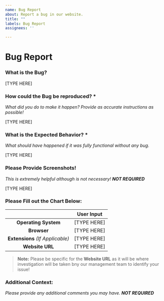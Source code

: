 ```yaml
---
name: Bug Report
about: Report a bug in our website.
title: ""
labels: Bug Report
assignees: ''

---
```


# Bug Report

### What is the Bug?

[TYPE HERE]

### How could the Bug be reproduced? *
*What did you do to make it happen? Provide as accurate instructions as possible!*

[TYPE HERE]

### What is the Expected Behavior? *
*What should have happened if it was fully functional without any bug.*

[TYPE HERE]

### Please Provide Screenshots!
*This is extremely helpful although is not necessary! **NOT REQUIRED***

[TYPE HERE]

### Please Fill out the Chart Below:
|                                  |  User Input |
|:--------------------------------:|:-----------:|
|       **Operating System**       | [TYPE HERE] |
|            **Browser**           | [TYPE HERE] |
| **Extensions** *(If Applicable)* | [TYPE HERE] |
|          **Website URL**         | [TYPE HERE] |

> **Note:** Please be specific for the **Website URL** as it will be where investigation will be taken bny our management team to identify your issue!

### Additional Context:
*Please provide any additional comments you may have. **NOT REQUIRED***

